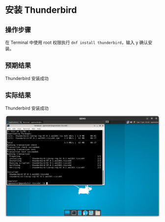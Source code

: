 # 安装 Thunderbird

## 操作步骤

在 Terminal 中使用 root 权限执行 ```dnf install thunderbird```，输入 y 确认安装。

## 预期结果

Thunderbird 安装成功

## 实际结果

Thunderbird 安装成功

![Thunderbird安装成功](./img/thunderbird-install.png)
